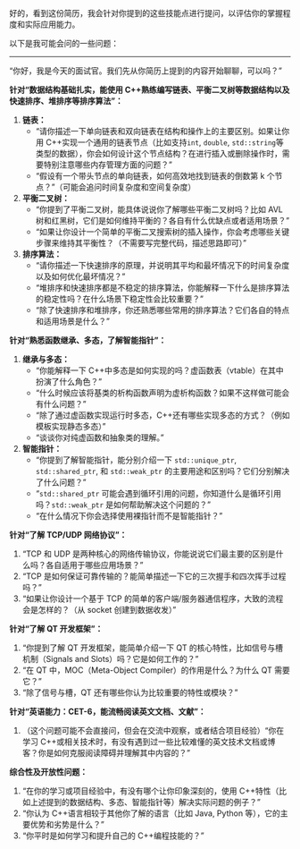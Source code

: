 好的，看到这份简历，我会针对你提到的这些技能点进行提问，以评估你的掌握程度和实际应用能力。

以下是我可能会问的一些问题：

---

“你好，我是今天的面试官。我们先从你简历上提到的内容开始聊聊，可以吗？”

**针对“数据结构基础扎实，能使用 C++熟练编写链表、平衡二叉树等数据结构以及快速排序、堆排序等排序算法”：**

1.  **链表：**
    - “请你描述一下单向链表和双向链表在结构和操作上的主要区别。如果让你用 C++实现一个通用的链表节点（比如支持`int`, `double`, `std::string`等类型的数据），你会如何设计这个节点结构？在进行插入或删除操作时，需要特别注意哪些内存管理方面的问题？”
    - “假设有一个带头节点的单向链表，如何高效地找到链表的倒数第 k 个节点？”（可能会追问时间复杂度和空间复杂度）
2.  **平衡二叉树：**
    - “你提到了平衡二叉树，能具体说说你了解哪些平衡二叉树吗？比如 AVL 树和红黑树，它们是如何维持平衡的？各自有什么优缺点或者适用场景？”
    - “如果让你设计一个简单的平衡二叉搜索树的插入操作，你会考虑哪些关键步骤来维持其平衡性？（不需要写完整代码，描述思路即可）”
3.  **排序算法：**
    - “请你描述一下快速排序的原理，并说明其平均和最坏情况下的时间复杂度以及如何优化最坏情况？”
    - “堆排序和快速排序都是不稳定的排序算法，你能解释一下什么是排序算法的稳定性吗？在什么场景下稳定性会比较重要？”
    - “除了快速排序和堆排序，你还熟悉哪些常用的排序算法？它们各自的特点和适用场景是什么？”

**针对“熟悉函数继承、多态，了解智能指针”：**

1.  **继承与多态：**
    - “你能解释一下 C++中多态是如何实现的吗？虚函数表（vtable）在其中扮演了什么角色？”
    - “什么时候应该将基类的析构函数声明为虚析构函数？如果不这样做可能会有什么问题？”
    - “除了通过虚函数实现运行时多态，C++还有哪些实现多态的方式？（例如模板实现静态多态）”
    - “谈谈你对纯虚函数和抽象类的理解。”
2.  **智能指针：**
    - “你提到了解智能指针，能分别介绍一下 `std::unique_ptr`, `std::shared_ptr`, 和 `std::weak_ptr` 的主要用途和区别吗？它们分别解决了什么问题？”
    - “`std::shared_ptr` 可能会遇到循环引用的问题，你知道什么是循环引用吗？`std::weak_ptr` 是如何帮助解决这个问题的？”
    - “在什么情况下你会选择使用裸指针而不是智能指针？”

**针对“了解 TCP/UDP 网络协议”：**

1.  “TCP 和 UDP 是两种核心的网络传输协议，你能说说它们最主要的区别是什么吗？各自适用于哪些应用场景？”
2.  “TCP 是如何保证可靠传输的？能简单描述一下它的三次握手和四次挥手过程吗？”
3.  “如果让你设计一个基于 TCP 的简单的客户端/服务器通信程序，大致的流程会是怎样的？（从 socket 创建到数据收发）”

**针对“了解 QT 开发框架”：**

1.  “你提到了解 QT 开发框架，能简单介绍一下 QT 的核心特性，比如信号与槽机制（Signals and Slots）吗？它是如何工作的？”
2.  “在 QT 中，MOC（Meta-Object Compiler）的作用是什么？为什么 QT 需要它？”
3.  “除了信号与槽，QT 还有哪些你认为比较重要的特性或模块？”

**针对“英语能力：CET-6，能流畅阅读英文文档、文献”：**

1.  （这个问题可能不会直接问，但会在交流中观察，或者结合项目经验）“你在学习 C++或相关技术时，有没有遇到过一些比较难懂的英文技术文档或博客？你是如何克服阅读障碍并理解其中内容的？”

**综合性及开放性问题：**

1.  “在你的学习或项目经验中，有没有哪个让你印象深刻的，使用 C++特性（比如上述提到的数据结构、多态、智能指针等）解决实际问题的例子？”
2.  “你认为 C++语言相较于其他你了解的语言（比如 Java, Python 等），它的主要优势和劣势是什么？”
3.  “你平时是如何学习和提升自己的 C++编程技能的？”

